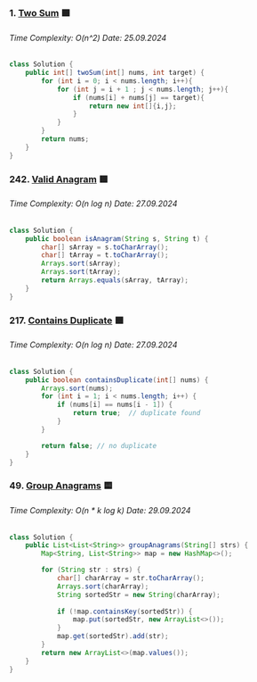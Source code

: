 ### 1. [Two Sum](https://leetcode.com/problems/two-sum/) 🟩
###### Time Complexity: O(n^2) Date: 25.09.2024  
```Java
class Solution {
    public int[] twoSum(int[] nums, int target) {
        for (int i = 0; i < nums.length; i++){
            for (int j = i + 1 ; j < nums.length; j++){
                if (nums[i] + nums[j] == target){
                    return new int[]{i,j};
                }
            }
        }
        return nums;
    }
}
```

### 242. [Valid Anagram](https://leetcode.com/problems/valid-anagram/) 🟩
###### Time Complexity: O(n log n) Date: 27.09.2024  
```Java
class Solution {
    public boolean isAnagram(String s, String t) {
        char[] sArray = s.toCharArray();
        char[] tArray = t.toCharArray();
        Arrays.sort(sArray);
        Arrays.sort(tArray);
        return Arrays.equals(sArray, tArray);
    }
}
```

### 217. [Contains Duplicate](https://leetcode.com/problems/contains-duplicate/) 🟩
###### Time Complexity: O(n log n) Date: 27.09.2024  
```Java
class Solution {
    public boolean containsDuplicate(int[] nums) {
        Arrays.sort(nums);
        for (int i = 1; i < nums.length; i++) {
            if (nums[i] == nums[i - 1]) {
                return true;  // duplicate found
            }
        }

        return false; // no duplicate
    }
}
```

### 49. [Group Anagrams](https://leetcode.com/problems/group-anagrams/description/) 🟨
###### Time Complexity: O(n * k log k) Date: 29.09.2024  
```Java
class Solution {
    public List<List<String>> groupAnagrams(String[] strs) {
        Map<String, List<String>> map = new HashMap<>();

        for (String str : strs) {
            char[] charArray = str.toCharArray();
            Arrays.sort(charArray);
            String sortedStr = new String(charArray);
    
            if (!map.containsKey(sortedStr)) {
                map.put(sortedStr, new ArrayList<>());
            }
            map.get(sortedStr).add(str);
        }
        return new ArrayList<>(map.values());
    }
}

```


